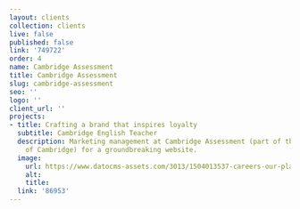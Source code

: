 ```yaml
---
layout: clients
collection: clients
live: false
published: false
link: '749722'
order: 4
name: Cambridge Assessment
title: Cambridge Assessment
slug: cambridge-assessment
seo: ''
logo: ''
client_url: ''
projects:
- title: Crafting a brand that inspires loyalty
  subtitle: Cambridge English Teacher
  description: Marketing management at Cambridge Assessment (part of the University
    of Cambridge) for a groundbreaking website.
  image:
    url: https://www.datocms-assets.com/3013/1504013537-careers-our-places-page-1.jpg
    alt: 
    title: 
  link: '86953'
---
```


